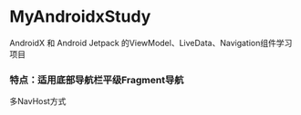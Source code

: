 # MyAndroidxStudy
AndroidX 和 Android Jetpack 的ViewModel、LiveData、Navigation组件学习项目

### 特点：适用底部导航栏平级Fragment导航
多NavHost方式